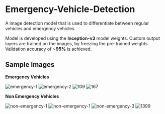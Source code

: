 # Emergency-Vehicle-Detection
A image detection model that is used to differentiate between regular vehicles and emergency vehicles.

Model is developed using the **Inception-v3** model weights. Custom output layers are trained on the images, by freezing the pre-trained weights. Validation accuracy of **~95%** is achieved.


## Sample Images

**Emergency Vehicles**

![emergency-1](https://user-images.githubusercontent.com/29833297/87247800-a9f65e00-c473-11ea-8110-6a9bf4f215e2.jpg) ![emergency-2](https://user-images.githubusercontent.com/29833297/87247812-b5498980-c473-11ea-881c-c2190d19ecdb.jpg) ![109](https://user-images.githubusercontent.com/29833297/87247940-57697180-c474-11ea-973b-73096c460da3.jpg) ![167](https://user-images.githubusercontent.com/29833297/87247965-7d8f1180-c474-11ea-8c46-0c520d5cca7a.jpg)

**Non Emergency Vehicles**

![non-emergency-1](https://user-images.githubusercontent.com/29833297/87247821-c1354b80-c473-11ea-95a7-d4510a14ba61.jpg) ![non-emergency-1](https://user-images.githubusercontent.com/29833297/87247874-08234100-c474-11ea-939b-c9a8808a86f3.jpg) ![non-emergency-3](https://user-images.githubusercontent.com/29833297/87247906-3274fe80-c474-11ea-9ebb-505581540d28.jpg) ![1399](https://user-images.githubusercontent.com/29833297/87247959-77009a00-c474-11ea-92dc-a431514096bd.jpg)
